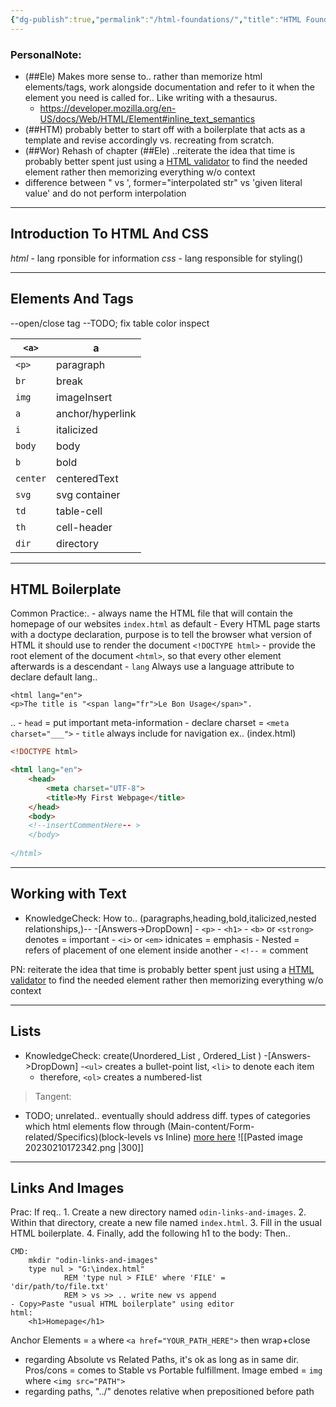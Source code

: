 ```yaml
---
{"dg-publish":true,"permalink":"/html-foundations/","title":"HTML Foundations"}
---
```



### PersonalNote:
- (##Ele) Makes more sense to.. rather than memorize html elements/tags, work alongside documentation and refer to it when the element you need is called for.. Like writing with a thesaurus. 
	- https://developer.mozilla.org/en-US/docs/Web/HTML/Element#inline_text_semantics
- (##HTM) probably better to start off with a boilerplate that acts as a template and revise accordingly vs. recreating from scratch. 
- (##Wor) Rehash of chapter (##Ele) ..reiterate the idea that time is probably better spent just using a [HTML validator](https://validator.w3.org/) to find the needed element rather then memorizing everything w/o context 
- difference between " vs ', former="interpolated str" vs 'given literal value' and do not perform interpolation 

---
##  Introduction To HTML And CSS
*html* - lang rponsible for information 
*css* - lang responsible for styling()

---
## Elements And Tags

--open/close tag
--TODO; fix table color inspect

| `<a>`   | a                |
| ------- | ---------------- |
| `<p>`   | paragraph        |
| `br`    | break            |
| `img`   | imageInsert      |
| `a`     | anchor/hyperlink |
| `i`     | italicized       |
| `body` | body |
| `b`    | bold |
|`center` | centeredText       |
| `svg`   | svg container    |
| `td`    | table-cell       |
| `th`    | cell-header      |
| `dir`   | directory        |

---
## HTML Boilerplate
Common Practice:.
	- always name the HTML file that will contain the homepage of our websites `index.html` as default
	- Every HTML page starts with a doctype declaration, purpose is to tell the browser what version of HTML it should use to render the document `<!DOCTYPE html>`
	- provide the root element of the document `<html>`, so that every other element afterwards is a descendant 
	- `lang` Always use a language attribute to declare default lang..  
```
<html lang="en"> 
<p>The title is "<span lang="fr">Le Bon Usage</span>".
```
..
	- `head` = put important meta-information
	-  declare  charset = `<meta charset="___">`
	- `title`  always include for navigation
ex.. (index.html)
```html
<!DOCTYPE html>

<html lang="en">
	<head>
	    <meta charset="UTF-8">
	    <title>My First Webpage</title>
	</head>
	<body>
	<!--insertCommentHere-- >
	</body>
	
</html>
```
---
## Working with Text
- KnowledgeCheck: How to.. (paragraphs,heading,bold,italicized,nested relationships,)-- 
-[Answers->DropDown]
		- `<p>`
		- `<h1>`
		- `<b>` or `<strong>`  denotes = important 
		- `<i>` or  `<em>` idnicates = emphasis 
		- Nested = refers of placement of one element inside another 
		- `<!--` = comment 

PN: reiterate the idea that time is probably better spent just using a [HTML validator](https://validator.w3.org/) to find the needed element rather then memorizing everything w/o context  

---
## Lists
- KnowledgeCheck: create(Unordered_List , Ordered_List )
-[Answers->DropDown]
	 -`<ul>` creates a bullet-point list, `<li>` to denote each item 
	 -  therefore, `<ol>` creates a numbered-list 

> Tangent: 
- TODO; unrelated.. eventually should address diff. types of categories which html elements flow through (Main-content/Form-related/Specifics)(block-levels vs Inline) [more here](https://developer.mozilla.org/en-US/docs/Web/HTML/Content_categories)
![[Pasted image 20230210172342.png \|300]]
---
## Links And Images
Prac: If req.. 
	1.  Create a new directory named `odin-links-and-images`.
	2.  Within that directory, create a new file named `index.html`.
	3.  Fill in the usual HTML boilerplate.
	4.  Finally, add the following h1 to the body:
Then.. 
```
CMD: 
	mkdir "odin-links-and-images"
	type nul > "G:\index.html"
			REM 'type nul > FILE' where 'FILE' = 'dir/path/to/file.txt'
			REM > vs >> .. write new vs append
- Copy>Paste "usual HTML boilerplate" using editor 
html:
	<h1>Homepage</h1>
```
Anchor Elements = `a` where `<a href="YOUR_PATH_HERE">` then wrap+close 
- regarding Absolute vs Related Paths, it's ok as long as in same dir. Pros/cons = comes to Stable vs Portable fulfillment. 
Image embed = `img` where `<img src="PATH">`
- regarding paths, "../" denotes relative when prepositioned before path